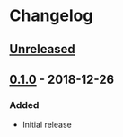 # Changelog

## [Unreleased][]

[Unreleased]: https://github.com/chaostoolkit/chaosplatform-scheduler/compare/0.1.0...HEAD

## [0.1.0][] - 2018-12-26

[0.1.0]: https://github.com/chaostoolkit/chaosplatform-scheduler/tree/0.1.0

### Added

-   Initial release
